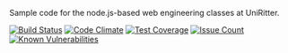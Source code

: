 Sample code for the node.js-based web engineering classes at UniRitter.

[![Build Status](https://travis-ci.org/fabiochiocca/uniritter-node-2016.svg?branch=master)](https://travis-ci.org/fabiochiocca/uniritter-node-2016)
[![Code Climate](https://codeclimate.com/github/fabiochiocca/uniritter-node-2016/badges/gpa.svg)](https://codeclimate.com/github/fabiochiocca/uniritter-node-2016)
[![Test Coverage](https://codeclimate.com/github/fabiochiocca/uniritter-node-2016/badges/coverage.svg)](https://codeclimate.com/github/fabiochiocca/uniritter-node-2016/coverage)
[![Issue Count](https://codeclimate.com/github/fabiochiocca/uniritter-node-2016/badges/issue_count.svg)](https://codeclimate.com/github/fabiochiocca/uniritter-node-2016)
[![Known Vulnerabilities](https://snyk.io/test/github/fabiochiocca/uniritter-node-2016/badge.svg)](https://snyk.io/test/github/fabiochiocca/uniritter-node-2016)
